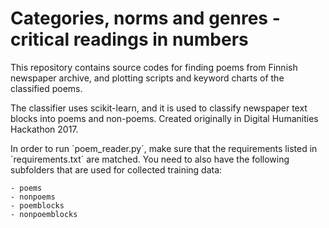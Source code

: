 # Categories, norms and genres - critical readings in numbers

This repository contains source codes for finding poems from Finnish newspaper archive, and plotting scripts and keyword charts of the classified poems.
 
The classifier uses scikit-learn, and it is used to classify newspaper text blocks into poems and non-poems. 
Created originally in Digital Humanities Hackathon 2017.

In order to run ´poem_reader.py´, make sure that the requirements listed in ´requirements.txt´ are matched. You need to also have the following subfolders that are used for collected training data:

    - poems
    - nonpoems
    - poemblocks
    - nonpoemblocks